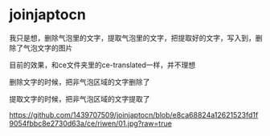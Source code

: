 # joinjaptocn

我只是想，删除气泡里的文字，提取气泡里的文字，把提取好的文字，写入到，删除了气泡文字的图片

目前的效果，和ce文件夹里的ce-translated一样，并不理想

删除文字的时候，把非气泡区域的文字删除了

提取文字的时候，把非气泡区域的文字提取了

https://github.com/1439707509/joinjaptocn/blob/e8ca68824a12621523fd1f9054fbbc8e2730d63a/ce/riwen/01.jpg?raw=true
